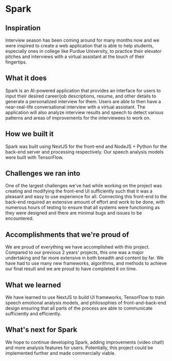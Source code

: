 # Spark
## Inspiration
Interview season has been coming around for many months now and we were inspired to create a web application that is able to help students, especially ones in college like Purdue University, to practice their elevator pitches and interviews with a virtual assistant at the touch of their fingertips.

## What it does
Spark is an AI-powered application that provides an interface for users to input their desired career/job descriptions, resume, and other details to generate a personalized interview for them. Users are able to then have a near-real-life conversational interview with a virtual assistant. The application will also analyze interview results and speech to detect various patterns and areas of improvements for the interviewees to work on.

## How we built it
Spark was built using NextJS for the front-end and NodeJS + Python for the back-end server and processing respectively. Our speech analysis models were built with TensorFlow.

## Challenges we ran into
One of the largest challenges we've had while working on the project was creating and modifying the front-end UI sufficiently such that it was a pleasant and easy to use experience for all. Connecting this front-end to the back-end required an extensive amount of effort and work to be done, with numerous hours of testing to ensure that all systems were functioning as they were designed and there are minimal bugs and issues to be encountered.

## Accomplishments that we're proud of
We are proud of everything we have accomplished with this project. Compared to our previous 2 years' projects, this one was a major undertaking and far more extensive in both breadth and content by far. We have had to use many new frameworks, algorithms, and methods to achieve our final result and we are proud to have completed it on time.

## What we learned
We have learned to use NextJS to build UI frameworks, TensorFlow to train speech emotional analysis models, and philosophies of front-and-back-end design ensuring that all parts of the process are able to communicate sufficiently and efficiently.

## What's next for Spark
We hope to continue developing Spark, adding improvements (video chat!) and more analysis features for users. Potentially, this project could be implemented further and made commercially viable.
